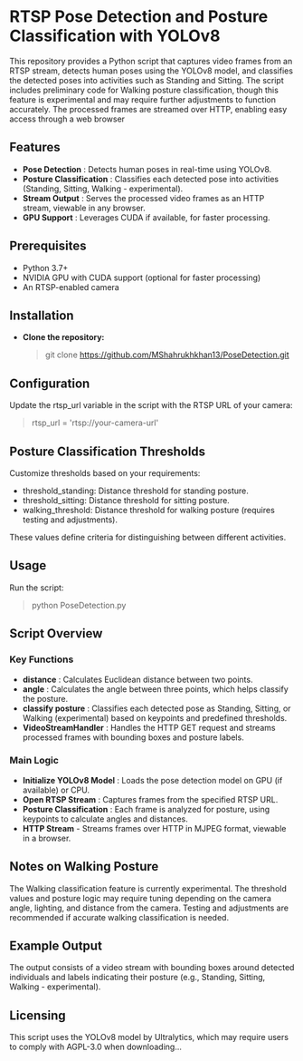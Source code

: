 # RTSP Pose Detection and Posture Classification with YOLOv8
This repository provides a Python script that captures video frames from an RTSP stream, detects human poses using the YOLOv8 model, and classifies the detected poses into activities such as Standing and Sitting. The script includes preliminary code for Walking posture classification, though this feature is experimental and may require further adjustments to function accurately. The processed frames are streamed over HTTP, enabling easy access through a web browser

## Features
- **Pose Detection** : Detects human poses in real-time using YOLOv8.
- **Posture Classification** : Classifies each detected pose into activities (Standing, Sitting, Walking - experimental).
- **Stream Output** : Serves the processed video frames as an HTTP stream, viewable in any browser.
- **GPU Support** : Leverages CUDA if available, for faster processing.

## Prerequisites
- Python 3.7+
- NVIDIA GPU with CUDA support (optional for faster processing)
- An RTSP-enabled camera

## Installation
- **Clone the repository:**
   > git clone https://github.com/MShahrukhkhan13/PoseDetection.git

## Configuration
Update the rtsp_url variable in the script with the RTSP URL of your camera:
> rtsp_url = 'rtsp://your-camera-url'

## Posture Classification Thresholds
Customize thresholds based on your requirements:
- threshold_standing: Distance threshold for standing posture.
- threshold_sitting: Distance threshold for sitting posture.
- walking_threshold: Distance threshold for walking posture (requires testing and adjustments).
  
These values define criteria for distinguishing between different activities.

## Usage
Run the script:

> python PoseDetection.py

## Script Overview
### Key Functions
- **distance** : Calculates Euclidean distance between two points.
- **angle** : Calculates the angle between three points, which helps classify the posture.
- **classify posture** : Classifies each detected pose as Standing, Sitting, or Walking (experimental) based on keypoints and predefined thresholds.
- **VideoStreamHandler** : Handles the HTTP GET request and streams processed frames with bounding boxes and posture labels.

### Main Logic
- **Initialize YOLOv8 Model** : Loads the pose detection model on GPU (if available) or CPU.
- **Open RTSP Stream** : Captures frames from the specified RTSP URL.
- **Posture Classification** : Each frame is analyzed for posture, using keypoints to calculate angles and distances.
- **HTTP Stream** - Streams frames over HTTP in MJPEG format, viewable in a browser.

## Notes on Walking Posture
The Walking classification feature is currently experimental. The threshold values and posture logic may require tuning depending on the camera angle, lighting, and distance from the camera. Testing and adjustments are recommended if accurate walking classification is needed.

## Example Output
The output consists of a video stream with bounding boxes around detected individuals and labels indicating their posture (e.g., Standing, Sitting, Walking - experimental).

## Licensing
This script uses the YOLOv8 model by Ultralytics, which may require users to comply with AGPL-3.0 when downloading...


